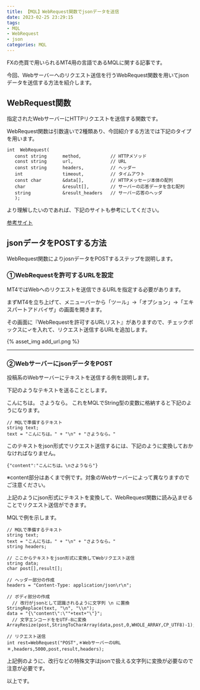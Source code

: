 ```yaml
---
title: 【MQL】WebRequest関数でjsonデータを送信
date: 2023-02-25 23:29:15
tags:
- MQL
- WebRequest
- json
categories: MQL
---
```


FXの売買で用いられるMT4用の言語であるMQLに関する記事です。

今回、Webサーバーへのリクエスト送信を行うWebRequest関数を用いてjsonデータを送信する方法を紹介します。

## WebRequest関数
指定されたWebサーバーにHTTPリクエストを送信する関数です。

WebRequest関数は引数違いで2種類あり、今回紹介する方法では下記のタイプを用います。

```
int  WebRequest(
   const string      method,           // HTTPメソッド
   const string      url,              // URL
   const string      headers,          // ヘッダー
   int               timeout,          // タイムアウト
   const char        &data[],          // HTTPメッセージ本体の配列
   char              &result[],        // サーバーの応答データを含む配列
   string            &result_headers   // サーバー応答のヘッダ
   );
```
より理解したいのであれば、下記のサイトも参考にしてください。

[参考サイト](https://yukifx.web.fc2.com/sub/reference/05_common_func/cone/commonfunc_webrequest.html)

## jsonデータをPOSTする方法
WebRequest関数によりjosnデータをPOSTするステップを説明します。

### ①WebRequestを許可するURLを設定
MT4ではWebへのリクエストを送信できるURLを指定する必要があります。

まずMT4を立ち上げて、メニューバーから「ツール」→「オプション」→「エキスパートアドバイザ」の画面を開きます。

その画面に『WebRequestを許可するURLリスト』がありますので、チェックボックスに✓を入れて、リクエスト送信するURLを追加します。

{% asset_img add_url.png %}  

___
### ②WebサーバーにjsonデータをPOST
投稿系のWebサーバーにテキストを送信する例を説明します。

下記のようなテキストを送ることとします。

こんにちは。
さようなら。
これをMQLでString型の変数に格納すると下記のようになります。

```
// MQLで準備するテキスト
string text;
text = "こんにちは。" + "\n" + "さようなら。"
```
このテキストをjson形式でリクエスト送信するには、下記のように変換しておかなければなりません。

```
{"content":"こんにちは。\nさようなら"}
```

※content部分はあくまで例です。対象のWebサーバーによって異なりますのでご注意ください。

上記のようにjson形式にテキストを変換して、WebRequest関数に読み込ませることでリクエスト送信ができます。

MQLで例を示します。

```
// MQLで準備するテキスト
string text;
text = "こんにちは。" + "\n" + "さようなら。"       
string headers;

// ここからテキストをjson形式に変換してWebリクエスト送信
string data;
char post[],result[];

// ヘッダー部分の作成
headers = "Content-Type: application/json\r\n";      

// ボディ部分の作成
  // 改行がjsonとして認識されるように文字列 \n に置換
StringReplace(text, "\n", "\\n");
data = "{\"content\":\""+text+"\"}";
  // 文字エンコードををUTF-8に変換
ArrayResize(post,StringToCharArray(data,post,0,WHOLE_ARRAY,CP_UTF8)-1);

// リクエスト送信
int rest=WebRequest("POST",＊WebサーバーのURL＊,headers,5000,post,result,headers);
```

上記例のように、改行などの特殊文字はjsonで扱える文字列に変換が必要なので注意が必要です。

以上です。
